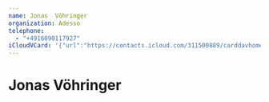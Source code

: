 ```yaml
---
name: Jonas  Vöhringer
organization: Adesso
telephone:
  - "+4916090117927"
iCloudVCard: '{"url":"https://contacts.icloud.com/311500889/carddavhome/card/D16DE361-1F3E-481A-A627-1E207C30F7CA.vcf","etag":"\"le5iikrp\"","data":"BEGIN:VCARD\r\nVERSION:3.0\r\nFN:\r\nN:Vöhringer;Jonas ;;;\r\nUID:3FF716E8-2091-431E-B04F-9365800BF6A0\r\nPRODID:-//Apple Inc.//iOS 16.2//EN\r\nREV:2025-04-03T22:03:53Z\r\nORG:Adesso;\r\nTEL:+4916090117927\r\nEND:VCARD"}'
---
```

# Jonas  Vöhringer